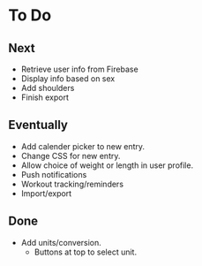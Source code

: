 To Do
=====

Next
----
* Retrieve user info from Firebase
* Display info based on sex
* Add shoulders
* Finish export

Eventually
----------
* Add calender picker to new entry.
* Change CSS for new entry.
* Allow choice of weight or length in user profile.
* Push notifications
* Workout tracking/reminders
* Import/export

Done
----
* Add units/conversion.
  * Buttons at top to select unit.
